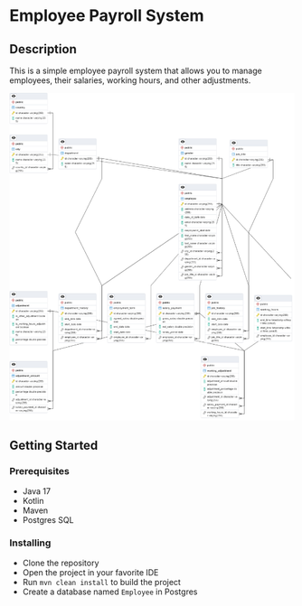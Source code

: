 # Employee Payroll System

## Description

This is a simple employee payroll system that allows you to manage employees, their salaries, working hours, and other
adjustments.

![Entity Diagram](./diagram.png)

## Getting Started

### Prerequisites

* Java 17
* Kotlin
* Maven
* Postgres SQL

### Installing

* Clone the repository
* Open the project in your favorite IDE
* Run `mvn clean install` to build the project
* Create a database named `Employee` in Postgres
